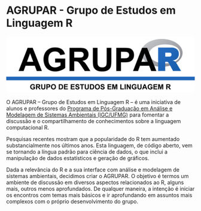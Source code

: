 # AGRUPAR - Grupo de Estudos em Linguagem R

![AGRUPAR](Agrupar.png)

O AGRUPAR – Grupo de Estudos em Linguagem R – é uma iniciativa de alunos e professores do [Programa de Pós-Graduação em Análise e Modelagem de Sistemas Ambientais (IGC/UFMG)](http://www.igc.ufmg.br/index.php?option=com_content&view=article&id=331:pos-graduacao-em-analise-e-modelagem-de-sistemas-ambientais&catid=2:uncategorised) para fomentar a discussão e o compartilhamento de conhecimentos sobre a linguagem computacional R.

Pesquisas recentes mostram que a popularidade do R tem aumentado substancialmente nos últimos anos. Esta linguagem, de código aberto, vem se tornando a língua padrão para ciência de dados, o que inclui a manipulação de dados estatísticos e geração de gráficos.

Dada a relevância do R e a sua interface com análise e modelagem de sistemas ambientais, decidimos criar o AGRUPAR. O objetivo é termos um ambiente de discussão em diversos aspectos relacionados ao R, alguns mais, outros menos aprofundados. De qualquer maneira, a intenção é iniciar os encontros com temas mais básicos e ir aprofundando em assuntos mais complexos com o próprio desenvolvimento do grupo.
